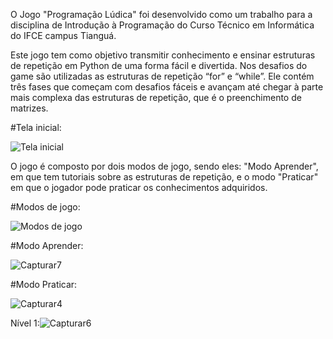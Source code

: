 O Jogo "Programação Lúdica" foi desenvolvido como um trabalho para a disciplina de Introdução à Programação do Curso Técnico em Informática do IFCE campus Tianguá.

Este jogo tem como objetivo transmitir conhecimento e ensinar estruturas de repetição em Python de uma forma fácil e divertida. Nos desafios do game são utilizadas as estruturas de repetição “for” e “while”. Ele contém três fases que começam com desafios fáceis e avançam até chegar à parte mais complexa das estruturas de repetição, que é o preenchimento de matrizes.

#Tela inicial:

![Tela inicial](https://github.com/user-attachments/assets/e7d0d591-7e1e-479f-bd36-792ad5ea6dc5)

O jogo é composto por dois modos de jogo, sendo eles: "Modo Aprender", em que tem tutoriais sobre as estruturas de repetição, e o modo "Praticar" em que o jogador pode praticar os conhecimentos adquiridos.

#Modos de jogo:

![Modos de jogo](https://github.com/user-attachments/assets/26486386-ab56-4cb0-bc4c-5ae1de393d8e)

#Modo Aprender: 

![Capturar7](https://github.com/user-attachments/assets/8b13bde4-20a7-4686-93b3-8500a468ae4f)

#Modo Praticar:

![Capturar4](https://github.com/user-attachments/assets/97efd02d-d38c-458c-93a8-9d9812d9094c)


Nível 1:![Capturar6](https://github.com/user-attachments/assets/ff5da2a5-d99a-4533-84ab-b9ae8893ceb1)




